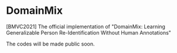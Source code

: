 # DomainMix
[BMVC2021] The official implementation of "DomainMix: Learning Generalizable Person Re-Identification Without Human Annotations"

The codes will be made public soon.
